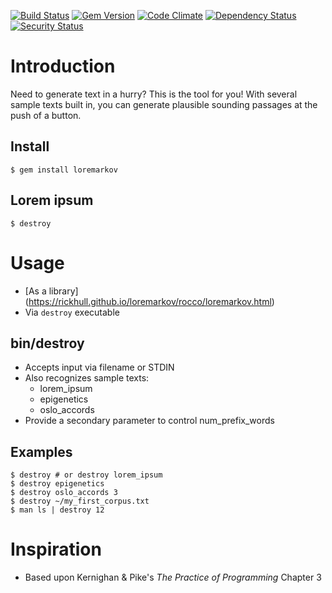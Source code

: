 [![Build Status](https://travis-ci.org/rickhull/loremarkov.svg?branch=master)](https://travis-ci.org/rickhull/loremarkov)
[![Gem Version](https://badge.fury.io/rb/loremarkov.svg)](http://badge.fury.io/rb/loremarkov)
[![Code Climate](https://codeclimate.com/github/rickhull/loremarkov/badges/gpa.svg)](https://codeclimate.com/github/rickhull/loremarkov)
[![Dependency Status](https://gemnasium.com/rickhull/loremarkov.svg)](https://gemnasium.com/rickhull/loremarkov)
[![Security Status](https://hakiri.io/github/rickhull/loremarkov/master.svg)](https://hakiri.io/github/rickhull/loremarkov/master)

Introduction
===

Need to generate text in a hurry?  This is the tool for you! With several sample texts built in, you can generate plausible sounding passages at the push of
a button.

Install
---
    $ gem install loremarkov

Lorem ipsum
---

    $ destroy

Usage
===
* [As a library] (https://rickhull.github.io/loremarkov/rocco/loremarkov.html)
* Via `destroy` executable

bin/destroy
---
* Accepts input via filename or STDIN
* Also recognizes sample texts:
  - lorem_ipsum
  - epigenetics
  - oslo_accords
* Provide a secondary parameter to control num_prefix_words

Examples
---
    $ destroy # or destroy lorem_ipsum
    $ destroy epigenetics
    $ destroy oslo_accords 3
    $ destroy ~/my_first_corpus.txt
    $ man ls | destroy 12

Inspiration
===
* Based upon Kernighan & Pike's *The Practice of Programming* Chapter 3
